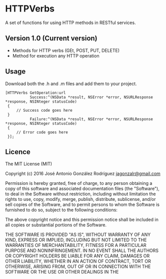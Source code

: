 # HTTPVerbs
A set of functions for using HTTP methods in RESTful services.

## Version 1.0 (Current version)
- Methods for HTTP verbs (GEt, POST, PUT, DELETE)
- Method for execution any HTTP operation

## Usage
Download both the .h and .m files and add them to your project.
 ```
 [HTTPVerbs GetOperation:url 
            Success:^(NSData *result, NSError *error, NSURLResponse *response, NSINteger statusCode) 
  {
      // Success code goes here
  }
            Failure:^(NSData *result, NSError *error, NSURLResponse *response, NSINteger statusCode) 
  {
      // Error code goes here
  }];
  ```

## Licence
The MIT License (MIT)

Copyright (c) 2016 José Antonio González Rodríguez <jagonzalr@gmail.com>

Permission is hereby granted, free of charge, to any person obtaining a copy
of this software and associated documentation files (the "Software"), to deal
in the Software without restriction, including without limitation the rights
to use, copy, modify, merge, publish, distribute, sublicense, and/or sell
copies of the Software, and to permit persons to whom the Software is
furnished to do so, subject to the following conditions:

The above copyright notice and this permission notice shall be included in all
copies or substantial portions of the Software.

THE SOFTWARE IS PROVIDED "AS IS", WITHOUT WARRANTY OF ANY KIND, EXPRESS OR
IMPLIED, INCLUDING BUT NOT LIMITED TO THE WARRANTIES OF MERCHANTABILITY,
FITNESS FOR A PARTICULAR PURPOSE AND NONINFRINGEMENT. IN NO EVENT SHALL THE
AUTHORS OR COPYRIGHT HOLDERS BE LIABLE FOR ANY CLAIM, DAMAGES OR OTHER
LIABILITY, WHETHER IN AN ACTION OF CONTRACT, TORT OR OTHERWISE, ARISING FROM,
OUT OF OR IN CONNECTION WITH THE SOFTWARE OR THE USE OR OTHER DEALINGS IN THE

